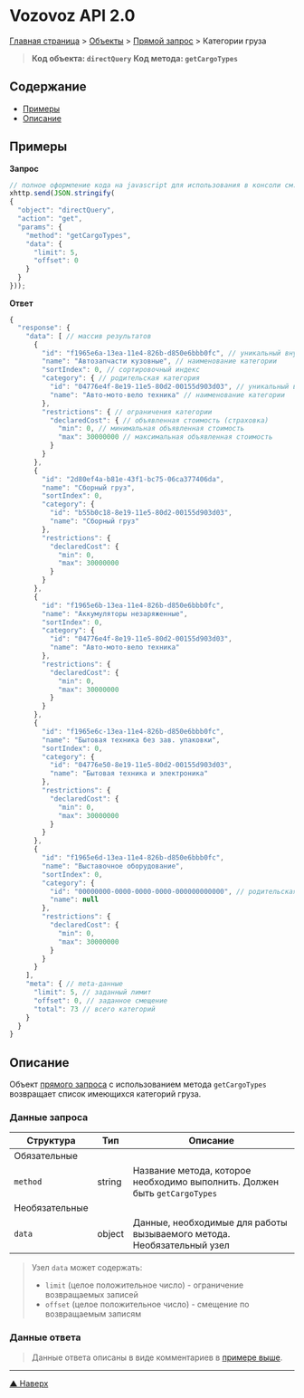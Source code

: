 # <a name="up"/>Vozovoz API 2.0

[Главная страница](/README.md) > [Объекты](../index.md) > [Прямой запрос](../directQuery.md) > Категории груза

> **Код объекта: `directQuery`**
> **Код метода: `getCargoTypes`**


## Содержание

* [Примеры](#example)
* [Описание](#description)

## <a name="example"/>Примеры

**Запрос**
```javascript
// полное оформление кода на javascript для использования в консоли см. в разделе "Быстрый старт"
xhttp.send(JSON.stringify(
{
  "object": "directQuery",
  "action": "get",
  "params": {
    "method": "getCargoTypes",
    "data": {
      "limit": 5,
      "offset": 0
    }
  }
}));
```

<a name="response-example"/>**Ответ**

```javascript
{
  "response": {
    "data": [ // массив результатов
      {
        "id": "f1965e6a-13ea-11e4-826b-d850e6bbb0fc", // уникальный внутренний ID категории (именно он используется в оформлении заказа)
        "name": "Автозапчасти кузовные", // наименование категории
        "sortIndex": 0, // сортировочный индекс
        "category": { // родительская категория
          "id": "04776e4f-8e19-11e5-80d2-00155d903d03", // уникальный внутренний ID категории (в оформлении заказа можно использовать и этот ID)
          "name": "Авто-мото-вело техника" // наименование категории
        },
        "restrictions": { // ограничения категории
          "declaredCost": { // объявленная стоимость (страховка)
            "min": 0, // минимальная объявленная стоимость
            "max": 30000000 // максимальная объявленная стоимость
          }
        }
      },
      {
        "id": "2d80ef4a-b81e-43f1-bc75-06ca377406da",
        "name": "Сборный груз",
        "sortIndex": 0,
        "category": {
          "id": "b55b0c18-8e19-11e5-80d2-00155d903d03",
          "name": "Сборный груз"
        },
        "restrictions": {
          "declaredCost": {
            "min": 0,
            "max": 30000000
          }
        }
      },
      {
        "id": "f1965e6b-13ea-11e4-826b-d850e6bbb0fc",
        "name": "Аккумуляторы незаряженные",
        "sortIndex": 0,
        "category": {
          "id": "04776e4f-8e19-11e5-80d2-00155d903d03",
          "name": "Авто-мото-вело техника"
        },
        "restrictions": {
          "declaredCost": {
            "min": 0,
            "max": 30000000
          }
        }
      },
      {
        "id": "f1965e6c-13ea-11e4-826b-d850e6bbb0fc",
        "name": "Бытовая техника без зав. упаковки",
        "sortIndex": 0,
        "category": {
          "id": "04776e50-8e19-11e5-80d2-00155d903d03",
          "name": "Бытовая техника и электроника"
        },
        "restrictions": {
          "declaredCost": {
            "min": 0,
            "max": 30000000
          }
        }
      },
      {
        "id": "f1965e6d-13ea-11e4-826b-d850e6bbb0fc",
        "name": "Выставочное оборудование",
        "sortIndex": 0,
        "category": {
          "id": "00000000-0000-0000-0000-000000000000", // родительская категория отсутствует
          "name": null
        },
        "restrictions": {
          "declaredCost": {
            "min": 0,
            "max": 30000000
          }
        }
      }
    ],
    "meta": { // meta-данные
      "limit": 5, // заданный лимит
      "offset": 0, // заданное смещение
      "total": 73 // всего категорий
    }
  }
}
```


## <a name="description"/>Описание
Объект [прямого запроса](../directQuery.md) с использованием метода `getCargoTypes` возвращает список
имеющихся категорий груза.


### Данные запроса

| Структура     | Тип | Описание |
| ---------     | --- | -------- |
| Обязательные
| `method`      | string | Название метода, которое необходимо выполнить. Должен быть `getCargoTypes` |
| Необязательные
| `data`        | object | Данные, необходимые для работы вызываемого метода. Необязательный узел |

>Узел `data` может содержать:
>* `limit` (целое положительное число) - ограничение возвращаемых записей
>* `offset` (целое положительное число) - смещение по возвращаемым записям


### Данные ответа

> Данные ответа описаны в виде комментариев в [примере выше](#response-example).


***
[▲ Наверх](#up)